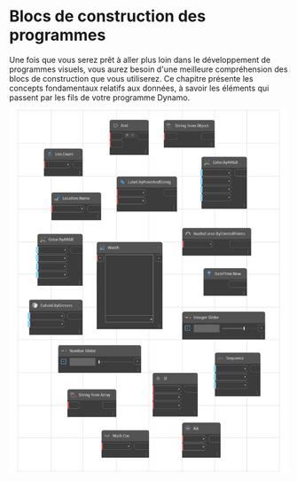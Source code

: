 # Blocs de construction des programmes

Une fois que vous serez prêt à aller plus loin dans le développement de programmes visuels, vous aurez besoin d'une meilleure compréhension des blocs de construction que vous utiliserez. Ce chapitre présente les concepts fondamentaux relatifs aux données, à savoir les éléments qui passent par les fils de votre programme Dynamo.

![](<../images/5-3/building blocks of program.png>)
